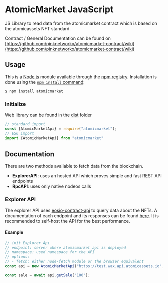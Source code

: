 # AtomicMarket JavaScript

JS Library to read data from the atomicmarket contract which is based on the atomicassets NFT standard.

Contract / General Documentation can be found on [https://github.com/pinknetworkx/atomicmarket-contract/wiki](https://github.com/pinknetworkx/atomicmarket-contract/wiki)

## Usage

This is a [Node.js](https://nodejs.org/en/) module available through the
[npm registry](https://www.npmjs.com/). Installation is done using the
[`npm install` command](https://docs.npmjs.com/getting-started/installing-npm-packages-locally):

```sh
$ npm install atomicmarket
```

### Initialize

Web library can be found in the [dist](https://github.com/pinknetworkx/atomicmarket-js/blob/master/dist/atomicmarket.js) folder

```javascript
// standard import
const {AtomicMarketApi} = require("atomicmarket");
// ES6 import
import {AtomicMarketApi} from "atomicmarket"
```

## Documentation

There are two methods available to fetch data from the blockchain.

* **ExplorerAPI**: uses an hosted API which proves simple and fast REST API endpoints
* **RpcAPI**: uses only native nodeos calls

### Explorer API

The explorer API uses [eosio-contract-api](https://github.com/pinknetworkx/eosio-contract-api) to query data about the NFTs. 
A documentation of each endpoint and its responses can be found [here](https://wax-test.api.atomicassets.io/atomicmarket/docs/swagger).
It is recommended to self-host the API for the best performance.


#### Example

```javascript
// init Explorer Api
// endpoint: server where atomicmarket api is deployed
// namespace: used namespace for the API
// options:
// - fetch: either node-fetch module or the browser equivalent
const api = new AtomicMarketApi("https://test.wax.api.atomicassets.io", "atomicmarket", {fetch});

const sale = await api.getSale("100");
```

